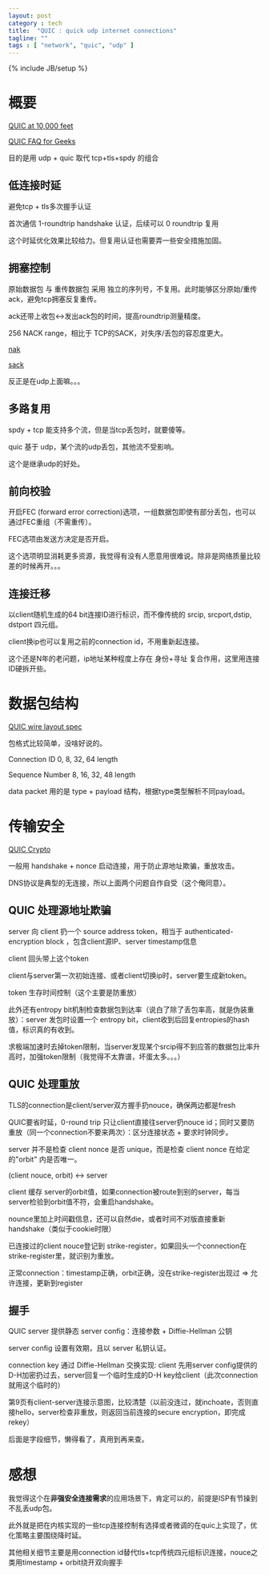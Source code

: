 ```yaml
---
layout: post
category : tech
title:  "QUIC : quick udp internet connections"
tagline: ""
tags : [ "network", "quic", "udp" ] 
---
```

{% include JB/setup %}

# 概要

[QUIC at 10,000 feet](https://docs.google.com/document/d/1gY9-YNDNAB1eip-RTPbqphgySwSNSDHLq9D5Bty4FSU/edit)

[QUIC FAQ for Geeks](https://docs.google.com/document/d/1lmL9EF6qKrk7gbazY8bIdvq3Pno2Xj_l_YShP40GLQE/edit#heading=h.h3jsxme7rovm)

目的是用 udp + quic 取代 tcp+tls+spdy 的组合

## 低连接时延

避免tcp + tls多次握手认证

首次通信 1-roundtrip handshake 认证，后续可以 0 roundtrip 复用

这个时延优化效果比较给力。但复用认证也需要弄一些安全措施加固。

## 拥塞控制

原始数据包 与 重传数据包 采用 独立的序列号，不复用。此时能够区分原始/重传ack，避免tcp拥塞反复重传。

ack还带上收包<->发出ack包的时间，提高roundtrip测量精度。

256 NACK range，相比于 TCP的SACK，对失序/丢包的容忍度更大。

[nak](https://books.google.com/books?id=9-kAI9-VwDsC&pg=PA297&lpg=PA297&dq=tcp+nak&source=bl&ots=BdWLiplmJu&sig=3uUmJyBeg4PX98X6VpkiJyEksp8&hl=zh-CN&sa=X&ei=fZw_VfD0LIeQyATcs4CoAw&ved=0CE4Q6AEwBg#v=onepage&q=tcp%20nak&f=false)

[sack](http://packetlife.net/blog/2010/jun/17/tcp-selective-acknowledgments-sack/)

反正是在udp上面嘛。。。

## 多路复用

spdy + tcp 能支持多个流，但是当tcp丢包时，就要傻等。

quic 基于 udp，某个流的udp丢包，其他流不受影响。

这个是继承udp的好处。

## 前向校验

开启FEC (forward error correction)选项，一组数据包即使有部分丢包，也可以通过FEC重组（不需重传）。

FEC选项由发送方决定是否开启。

这个选项明显消耗更多资源，我觉得有没有人愿意用很难说。除非是网络质量比较差的时候再开。。。

## 连接迁移

以client随机生成的64 bit连接ID进行标识，而不像传统的 srcip, srcport,dstip, dstport 四元组。

client换ip也可以复用之前的connection id，不用重新起连接。

这个还是N年的老问题，ip地址某种程度上存在 身份+寻址 复合作用，这里用连接ID硬拆开些。

# 数据包结构

[QUIC wire layout spec](https://docs.google.com/document/d/1WJvyZflAO2pq77yOLbp9NsGjC1CHetAXV8I0fQe-B_U/edit#heading=h.bnj2xqadb8oz)

包格式比较简单，没啥好说的。

Connection ID  0, 8, 32, 64 length

Sequence Number 8, 16, 32, 48 length

data packet 用的是 type + payload 结构，根据type类型解析不同payload。

# 传输安全

[QUIC Crypto](https://docs.google.com/document/d/1g5nIXAIkN_Y-7XJW5K45IblHd_L2f5LTaDUDwvZ5L6g/edit)

一般用 handshake + nonce 启动连接，用于防止源地址欺骗，重放攻击。

DNS协议是典型的无连接，所以上面两个问题自作自受（这个俺同意）。

## QUIC 处理源地址欺骗

server 向 client 扔一个 source address token，相当于 authenticated-encryption block ，包含client源IP、server timestamp信息

client 回头带上这个token

client与server第一次初始连接、或者client切换ip时，server要生成新token。

token 生存时间控制（这个主要是防重放）

此外还有entropy bit机制检查数据包到达率（说白了除了丢包率高，就是伪装重放）：server 发包时设置一个 entropy bit，client收到后回复entropies的hash值，标识真的有收到。

求极端加速时去掉token限制，当server发现某个srcip得不到应答的数据包比率升高时，加强token限制（我觉得不太靠谱，坏蛋太多。。。）

## QUIC 处理重放

TLS的connection是client/server双方握手扔nouce，确保两边都是fresh

QUIC要省时延，0-round trip 只让client直接往server扔nouce id；同时又要防重放（同一个connection不要来两次）：区分连接状态 + 要求时钟同步。

server 并不是检查 client nonce 是否 unique，而是检查 client nonce 在给定的"orbit" 内是否唯一。

(client nouce, orbit) <-> server 

client 缓存 server的orbit值，如果connection被route到别的server，每当server检验到orbit值不符，会重启handshake。

nounce里加上时间戳信息，还可以自然die，或者时间不对版直接重新handshake（类似于cookie时限）

已连接过的client nouce登记到 strike-register，如果回头一个connection在strike-register里，就识别为重放。

正常connection：timestamp正确，orbit正确，没在strike-register出现过 => 允许连接，更新到register

## 握手

QUIC server 提供静态 server config：连接参数 + Diffie-Hellman 公钥

server config 设置有效期，且以 server 私钥认证。

connection key 通过 Diffie-Hellman 交换实现: client 先用server config提供的D-H加密扔过去，server回复一个临时生成的D-H key给client（此次connection就用这个临时的）

第9页有client-server连接示意图，比较清楚（以前没连过，就inchoate，否则直接hello，server检查非重放，则返回当前连接的secure encryption，即完成rekey）

后面是字段细节，懒得看了，真用到再来查。

# 感想

我觉得这个在**非强安全连接需求**的应用场景下，肯定可以的，前提是ISP有节操到不乱丢udp包。

此外就是把在内核实现的一些tcp连接控制有选择或者微调的在quic上实现了，优化策略主要围绕降时延。

其他相关细节主要是用connection id替代tls+tcp传统四元组标识连接，nouce之类用timestamp + orbit绕开双向握手
